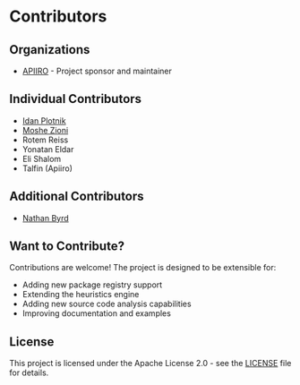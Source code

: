 # Contributors

## Organizations
- [APIIRO](https://github.com/apiiro) - Project sponsor and maintainer


## Individual Contributors
- [Idan Plotnik](mailto:idan@apiiro.com)
- [Moshe Zioni](mailto:moshe@apiiro.com)
- Rotem Reiss
- Yonatan Eldar
- Eli Shalom
- Talfin (Apiiro)

## Additional Contributors
- [Nathan Byrd](mailto:nathaniel.byrd@outlook.com)

## Want to Contribute?
Contributions are welcome! The project is designed to be extensible for:

- Adding new package registry support
- Extending the heuristics engine
- Adding new source code analysis capabilities
- Improving documentation and examples

## License
This project is licensed under the Apache License 2.0 - see the [LICENSE](LICENSE) file for details.